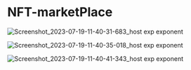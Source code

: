 # NFT-marketPlace

![Screenshot_2023-07-19-11-40-31-683_host exp exponent](https://github.com/mahmoud-saed/NFT-marketPlace/assets/107654555/5372613f-6e82-45b5-aaba-ab968c9bcde5)

![Screenshot_2023-07-19-11-40-35-018_host exp exponent](https://github.com/mahmoud-saed/NFT-marketPlace/assets/107654555/35ddd4d4-4481-4739-acb1-145fd5f1f242)

![Screenshot_2023-07-19-11-40-41-343_host exp exponent](https://github.com/mahmoud-saed/NFT-marketPlace/assets/107654555/311b1df3-b47f-4526-ac2b-5bfb010c1514)
